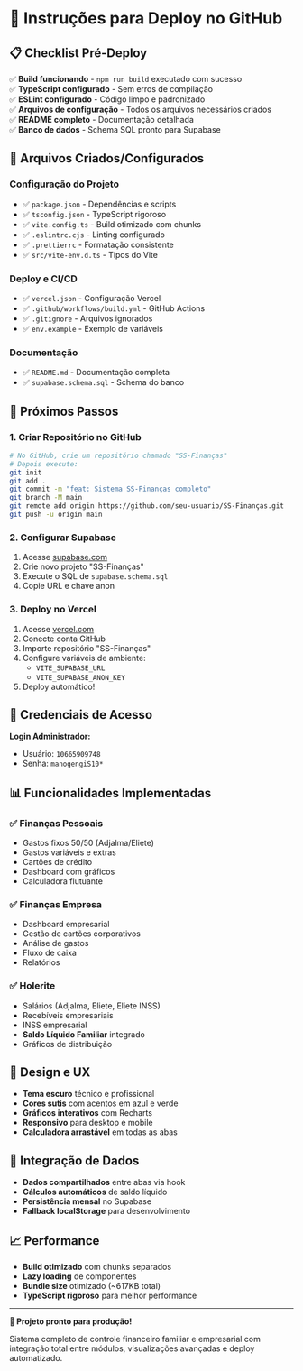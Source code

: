 # 🚀 Instruções para Deploy no GitHub

## 📋 Checklist Pré-Deploy

✅ **Build funcionando** - `npm run build` executado com sucesso  
✅ **TypeScript configurado** - Sem erros de compilação  
✅ **ESLint configurado** - Código limpo e padronizado  
✅ **Arquivos de configuração** - Todos os arquivos necessários criados  
✅ **README completo** - Documentação detalhada  
✅ **Banco de dados** - Schema SQL pronto para Supabase  

## 🔧 Arquivos Criados/Configurados

### Configuração do Projeto
- ✅ `package.json` - Dependências e scripts
- ✅ `tsconfig.json` - TypeScript rigoroso
- ✅ `vite.config.ts` - Build otimizado com chunks
- ✅ `.eslintrc.cjs` - Linting configurado
- ✅ `.prettierrc` - Formatação consistente
- ✅ `src/vite-env.d.ts` - Tipos do Vite

### Deploy e CI/CD
- ✅ `vercel.json` - Configuração Vercel
- ✅ `.github/workflows/build.yml` - GitHub Actions
- ✅ `.gitignore` - Arquivos ignorados
- ✅ `env.example` - Exemplo de variáveis

### Documentação
- ✅ `README.md` - Documentação completa
- ✅ `supabase.schema.sql` - Schema do banco

## 🎯 Próximos Passos

### 1. Criar Repositório no GitHub
```bash
# No GitHub, crie um repositório chamado "SS-Finanças"
# Depois execute:
git init
git add .
git commit -m "feat: Sistema SS-Finanças completo"
git branch -M main
git remote add origin https://github.com/seu-usuario/SS-Finanças.git
git push -u origin main
```

### 2. Configurar Supabase
1. Acesse [supabase.com](https://supabase.com)
2. Crie novo projeto "SS-Finanças"
3. Execute o SQL de `supabase.schema.sql`
4. Copie URL e chave anon

### 3. Deploy no Vercel
1. Acesse [vercel.com](https://vercel.com)
2. Conecte conta GitHub
3. Importe repositório "SS-Finanças"
4. Configure variáveis de ambiente:
   - `VITE_SUPABASE_URL`
   - `VITE_SUPABASE_ANON_KEY`
5. Deploy automático!

## 🔐 Credenciais de Acesso

**Login Administrador:**
- Usuário: `10665909748`
- Senha: `manogengiS10*`

## 📊 Funcionalidades Implementadas

### ✅ Finanças Pessoais
- Gastos fixos 50/50 (Adjalma/Eliete)
- Gastos variáveis e extras
- Cartões de crédito
- Dashboard com gráficos
- Calculadora flutuante

### ✅ Finanças Empresa
- Dashboard empresarial
- Gestão de cartões corporativos
- Análise de gastos
- Fluxo de caixa
- Relatórios

### ✅ Holerite
- Salários (Adjalma, Eliete, Eliete INSS)
- Recebíveis empresariais
- INSS empresarial
- **Saldo Líquido Familiar** integrado
- Gráficos de distribuição

## 🎨 Design e UX

- **Tema escuro** técnico e profissional
- **Cores sutis** com acentos em azul e verde
- **Gráficos interativos** com Recharts
- **Responsivo** para desktop e mobile
- **Calculadora arrastável** em todas as abas

## 🔄 Integração de Dados

- **Dados compartilhados** entre abas via hook
- **Cálculos automáticos** de saldo líquido
- **Persistência mensal** no Supabase
- **Fallback localStorage** para desenvolvimento

## 📈 Performance

- **Build otimizado** com chunks separados
- **Lazy loading** de componentes
- **Bundle size** otimizado (~617KB total)
- **TypeScript rigoroso** para melhor performance

---

**🎉 Projeto pronto para produção!**

Sistema completo de controle financeiro familiar e empresarial com integração total entre módulos, visualizações avançadas e deploy automatizado.
